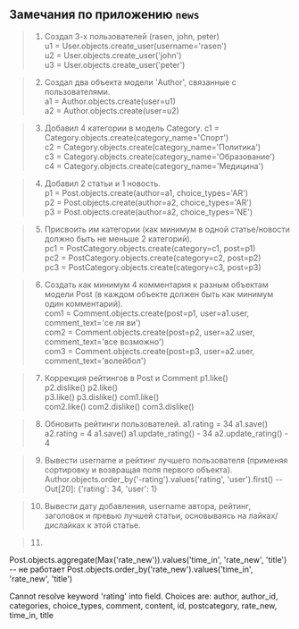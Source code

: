 Замечания по приложению `news`
------------------------------
 
>1. Создал 3-х пользователей (rasen, john, peter)   
u1 = User.objects.create_user(username='rasen')      
u2 = User.objects.create_user('john')        
u3 = User.objects.create_user('peter')

>2. Создал два объекта модели 'Author', связанные с пользователями.  
a1 = Author.objects.create(user=u1)   
a2 = Author.objects.create(user=u2) 

>3. Добавил 4 категории в модель Category.
c1 = Category.objects.create(category_name='Спорт')  
c2 = Category.objects.create(category_name='Политика')  
c3 = Category.objects.create(category_name='Образование')   
c4 = Category.objects.create(category_name='Медицина')    
 
>4. Добавил 2 статьи и 1 новость.   
p1 = Post.objects.create(author=a1, choice_types='AR')  
p2 = Post.objects.create(author=a2, choice_types='AR')  
p3 = Post.objects.create(author=a2, choice_types='NE') 

>5. Присвоить им категории (как минимум в одной 
статье/новости должно быть не меньше 2 категорий).   
pc1 = PostCategory.objects.create(category=c1, post=p1)  
pc2 = PostCategory.objects.create(category=c2, post=p2)  
pc3 = PostCategory.objects.create(category=c3, post=p3)     

>6. Создать как минимум 4 комментария к разным объектам  
модели Post (в каждом объекте должен быть как минимум один комментарий).     
com1 = Comment.objects.create(post=p1, user=a1.user, comment_text='се ля ви')  
com2 = Comment.objects.create(post=p2, user=a2.user, comment_text='все возможно')  
com3 = Comment.objects.create(post=p3, user=a2.user, comment_text='волейбол')  
 
>7. Коррекция рейтингов в Post и Comment 
p1.like()  
p2.dislike() 
p2.like()  
p3.like() 
p3.dislike()
com1.like()  
com2.like()
com2.dislike()
com3.dislike()

>8. Обновить рейтинги пользователей.
a1.rating = 34 a1.save()
a2.rating = 4 a1.save()
a1.update_rating() - 34
a2.update_rating() - 4

>9. Вывести username и рейтинг лучшего пользователя (применяя сортировку и возвращая поля первого объекта).
Author.objects.order_by('-rating').values('rating', 'user').first()
-- Out[20]: {'rating': 34, 'user': 1}



>10. Вывести дату добавления, username автора, рейтинг, заголовок и превью лучшей статьи, 
основываясь на лайках/дислайках к этой статье.



>11. 
Post.objects.aggregate(Max('rate_new')).values('time_in', 'rate_new', 'title') -- не работает
Post.objects.order_by('rate_new').values('time_in', 'rate_new', 'title')

 Cannot resolve keyword 'rating' into field. Choices are: author, author_id, categories, choice_types, comment, content, id, postcategory, rate_new, time_in, title


